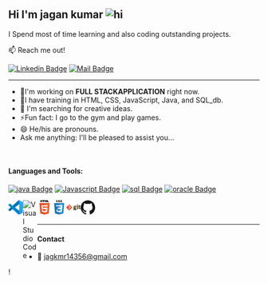 
## Hi I'm jagan kumar <img src="https://user-images.githubusercontent.com/1303154/88677602-1635ba80-d120-11ea-84d8-d263ba5fc3c0.gif" width="28px" alt="hi">

I Spend most of time learning and also coding outstanding projects.

:mailbox: Reach me out!


   [![Linkedin Badge](https://img.shields.io/badge/-jagan-0e76a8?style=flat&labelColor=0e76a8&logo=linkedin&logoColor=white)](https://linkedin.com/in/g-jagankmr17/) [![Mail Badge](https://img.shields.io/badge/-G_jagan_kumar-c0392b?style=flat&labelColor=c0392b&logo=gmail&logoColor=white)](mailto:jagkmr14356@gmail.com)
<hr>

<!-- TODO: Add last video link ?lipi=urn%3Ali%3Apage%3Ad_flagship3_feed%3BqYlpa%2BJaS5%2BwgJfFXSpkMQ%3D%3D -->

- 🔭I'm working on **FULL STACKAPPLICATION** right now.
- 🌱I have training in HTML, CSS, JavaScript, Java, and SQL_db.
- 🤕 I'm searching for creative ideas.
- ⚡Fun fact: I go to the gym and play games.
- 😄 He/his are pronouns.
- Ask me anything: I'll be pleased to assist you...
</br>

#### Languages and Tools:

<!-- TODO: Make technologies links takes you to repositories -->

[![java Badge](https://img.shields.io/badge/-java-61DBFB?style=for-the-badge&labelColor=black&logo=java&logoColor=61DBFB)](#) [![Javascript Badge](https://img.shields.io/badge/-Javascript-F0DB4F?style=for-the-badge&labelColor=black&logo=javascript&logoColor=F0DB4F)](#) [![sql Badge](https://img.shields.io/badge/-sql-3C873A?style=for-the-badge&labelColor=black&logo=oracle&logoColor=3C873A)](#) 
[![oracle Badge](https://img.shields.io/badge/-oracle-e535ab?style=for-the-badge&labelColor=black&logo=oracle&logoColor=e535ab)](#)

<img align="left" alt="Visual Studio Code" width="29px" src="https://raw.githubusercontent.com/github/explore/80688e429a7d4ef2fca1e82350fe8e3517d3494d/topics/visual-studio-code/visual-studio-code.png" />

<img align="left" alt="Visual Studio Code" width="29px" src="https://cdn.freebiesupply.com/logos/large/2x/eclipse-11-logo-png-transparent.png"/>

<img align="left" alt="HTML5" width="29px" src="https://raw.githubusercontent.com/github/explore/80688e429a7d4ef2fca1e82350fe8e3517d3494d/topics/html/html.png" />

<img align="left" alt="CSS3" width="29px" src="https://raw.githubusercontent.com/github/explore/80688e429a7d4ef2fca1e82350fe8e3517d3494d/topics/css/css.png" />

<img align="left" alt="Git" width="29px" src="https://raw.githubusercontent.com/github/explore/80688e429a7d4ef2fca1e82350fe8e3517d3494d/topics/git/git.png" />

<img align="left" alt="GitHub" width="29px" src="https://raw.githubusercontent.com/github/explore/78df643247d429f6cc873026c0622819ad797942/topics/github/github.png" />
</br>
</br>


<hr>


#### Contact
<!--- :paperclip: [My Resume](https://github.com/dharmapra2/dharmapra2/blob/master/resumes/resume_dharma.pdf)-->
- :email: jagkmr14356@gmail.com

</details>
!
